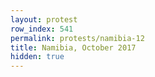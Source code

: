 ```yaml
---
layout: protest
row_index: 541
permalink: protests/namibia-12
title: Namibia, October 2017
hidden: true
---
```

